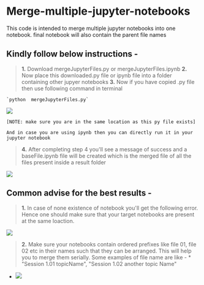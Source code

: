 # Merge-multiple-jupyter-notebooks
This code is intended to merge multiple jupyter notebooks into one notebook. final notebook will also contain the parent file names

## Kindly follow below instructions -
>**1.** Download mergeJupyterFiles.py or mergeJupyterFiles.ipynb
>**2.** Now place this downloaded.py file or ipynb file into a folder containing other jupyer notebooks
>**3.** Now if you have copied .py file then use following command in terminal

	`python  mergeJupyterFiles.py`

<img src="https://raw.githubusercontent.com/c17hawke/Merge-multiple-jupyter-notebooks/master/screeenshots/command.png">
	
	[NOTE: make sure you are in the same location as this py file exists]
	
	And in case you are using ipynb then you can directly run it in your jupyter notebook

>**4.** After completing step 4 you'll see a message of success and a baseFile.ipynb file will be created which is the merged file of all the files present inside a result folder 

<img src="https://raw.githubusercontent.com/c17hawke/Merge-multiple-jupyter-notebooks/master/screeenshots/mergedNotebook.png">

## Common advise for the best results -
>**1.** In case of none existence of notebook you'll get the following error. Hence one should make sure that your target notebooks are present at the same loaction. 

<img src="https://raw.githubusercontent.com/c17hawke/Merge-multiple-jupyter-notebooks/master/screeenshots/error.png">

>**2.** Make sure your notebooks contain ordered prefixes like file 01, file 02 etc in their names such that they can be arranged. This will help you to merge them serially. Some examples of file name are like -
	* "Session 1.01 topicName", "Session 1.02 another topic Name"
- <img src="https://latex.codecogs.com/png.latex?O_t=\sum a + b " /> 
